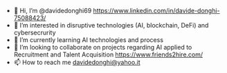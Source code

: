 - 👋 Hi, I’m @davidedonghi69  https://www.linkedin.com/in/davide-donghi-75088423/
- 👀 I’m interested in disruptive technologies (AI, blockchain, DeFi) and cybersecrurity
- 🌱 I’m currently learning AI technologies and process
- 💞️ I’m looking to collaborate on projects regarding AI applied to Recruitment and Talent Acquisition https://www.friends2hire.com/
- 📫 How to reach me davidedonghi@yahoo.it

<!---
davidedonghi69/davidedonghi69 is a ✨ special ✨ repository because its `README.md` (this file) appears on your GitHub profile.
You can click the Preview link to take a look at your changes.
--->
